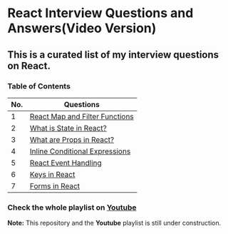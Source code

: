 # React Interview Questions and Answers(Video Version)

## This is a curated list of my interview questions on React.

### Table of Contents

| No. | Questions                                                      |
| --- | -------------------------------------------------------------- |
| 1   | [React Map and Filter Functions](https://youtu.be/kduA5e8ez5k) |
| 2   | [What is State in React?](https://youtu.be/w2BpSRADZ0I)        |
| 3   | [What are Props in React?](https://youtu.be/6bv82fbumpQ)       |
| 4   | [Inline Conditional Expressions](https://youtu.be/jL9I9hUfPdg) |
| 5   | [React Event Handling](https://youtu.be/BA8hrrGXaQs)           |
| 6   | [Keys in React](https://youtu.be/ofnhwhjdNZI)                  |
| 7   | [Forms in React](https://youtu.be/J8dp2T5GdWY)                 |

### Check the whole playlist on [Youtube](https://www.youtube.com/playlist?list=PLWgH1O_994O8weQeHv19cqI3xJEUUFoKp)

**Note:** This repository and the **Youtube** playlist is still under construction.
